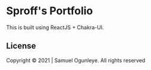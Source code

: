 # Sproff's Portfolio

This is built using ReactJS + Chakra-UI.

## License

Copyright © 2021 | Samuel Ogunleye. All rights reserved
